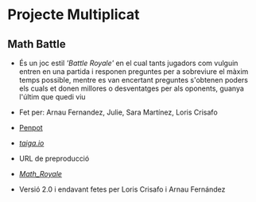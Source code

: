 # Projecte Multiplicat


## Math Battle

* És un joc estil _'Battle Royale'_ en el cual tants jugadors com vulguin entren en una partida i responen preguntes per a sobreviure el màxim temps possible, mentre es van encertant preguntes s'obtenen poders els cuals et donen millores o desventatges per als oponents, guanya l'últim que quedi viu
* Fet per: Arnau Fernandez, Julie, Sara Martínez, Loris Crisafo
* [Penpot](https://design.penpot.app/#/view/54bc2d4c-edbd-8093-8003-80931b4ca8b7?page-id=54bc2d4c-edbd-8093-8003-80931b4ca8b8&section=interactions&index=0&share-id=73908b91-865e-8140-8003-8094317d5d68)
* *[taiga.io](https://tree.taiga.io/project/arnfergil-tr2-multiplicat-7-orejas)*
* URL de preproducció 
* *[Math_Royale](http://mathroyale.daw.inspedralbes.cat/vuetify/)*


* Versió 2.0 i endavant fetes per Loris Crisafo i Arnau Fernández
